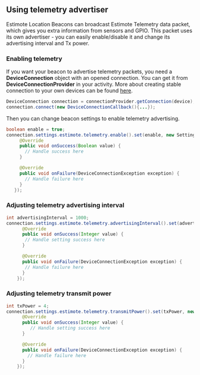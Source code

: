 ## Using telemetry advertiser

Estimote Location Beacons can broadcast Estimote Telemetry data packet, which gives you extra information from sensors and GPIO. This packet uses its own advertiser - you can easily enable/disable it and change its advertising interval and Tx power.

### Enabling telemetry
If you want your beacon to advertise telemetry packets, you need a **DeviceConnection** object with an opened connection. You can get it from **DeviceConnectionProvider** in your activity. More about creating stable connection to your own devices can be found [here](/Docs/DOC_deviceConnection.md).
```Java
DeviceConnection connection = connectionProvider.getConnection(device);
connection.connect(new DeviceConnectionCallback(){...});
```
Then you can change beacon settings to enable telemetry advertising.
```Java
boolean enable = true;
connection.settings.estimote.telemetry.enable().set(enable, new SettingCallback<Boolean>() {
     @Override
     public void onSuccess(Boolean value) {
       // Handle success here
     }

     @Override
     public void onFailure(DeviceConnectionException exception) {
       // Handle failure here
     }
   });
```

### Adjusting telemetry advertising interval
```Java
int advertisingInterval = 1000;
connection.settings.estimote.telemetry.advertisingInterval().set(advertisingInterval, new SettingCallback<Integer>() {
      @Override
      public void onSuccess(Integer value) {
       // Handle setting success here
      }

      @Override
      public void onFailure(DeviceConnectionException exception) {
       // Handle failure here
      }
    });
```

### Adjusting telemetry transmit power
```Java
int txPower = 4;
connection.settings.estimote.telemetry.transmitPower().set(txPower, new SettingCallback<Integer>() {
      @Override
      public void onSuccess(Integer value) {
         // Handle setting success here
      }

      @Override
      public void onFailure(DeviceConnectionException exception) {
        // Handle failure here
      }
    });

```
